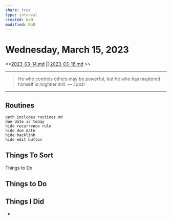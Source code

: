 ```yaml
---
share: true
type: interval
created: NaN 
modified: NaN
---
```

# Wednesday, March 15, 2023
<<[2023-03-14.md](./2023-03-14.md) || [2023-03-16.md](./2023-03-16.md) >>

---

> He who controls others may be powerful, but he who has mastered himself is mightier still.
> — <cite>Laozi</cite>

---
 
## Routines
```tasks
path includes routines.md
due date is today
hide recurrence rule
hide due date
hide backlink
hide edit button
```

## Things To Sort
Things to Do



## Things to Do


## Things I Did
- 
